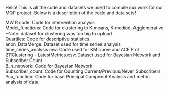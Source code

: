 Hello! This is all the code and datasets we used to compile our work for our MQP project. Below is a description of the code and data sets! <br />

MW R code: Code for intervention analysis <br />
Model_functions: Code for clustering to K-means, K-mediod, Agglomerative *Note: dataset for clustering was too big to upload <br />
Quartiles: Code for descriptive statistics <br />
anon_DataMerge: Dataset used for time series analysis <br />
time_series_analysis mw: Code used for KM curve and ACF Plot <br />
211Clustering - LatestMetrics.csv: Dataset used for Bayesian Network and Subscriber Count <br />
B_n_network: Code for Bayesian Network <br />
Subscriber_count: Code for Counting Current/Previous/Never Subscribers <br />
Pca_function: Code for base Principal Compnent Analysis and metric analysis of data <br />
